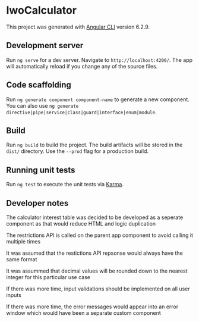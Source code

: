 # IwoCalculator

This project was generated with [Angular CLI](https://github.com/angular/angular-cli) version 6.2.9.

## Development server

Run `ng serve` for a dev server. Navigate to `http://localhost:4200/`. The app will automatically reload if you change any of the source files.

## Code scaffolding

Run `ng generate component component-name` to generate a new component. You can also use `ng generate directive|pipe|service|class|guard|interface|enum|module`.

## Build

Run `ng build` to build the project. The build artifacts will be stored in the `dist/` directory. Use the `--prod` flag for a production build.

## Running unit tests

Run `ng test` to execute the unit tests via [Karma](https://karma-runner.github.io).

## Developer notes

The calculator interest table was decided to be developed as a seperate component as that would reduce HTML and logic duplication

The restrictions API is called on the parent app component to avoid calling it multiple times

It was assumed that the restictions API repsonse would always have the same format

It was assummed that decimal values will be rounded down to the nearest integer for this particular use case

If there was more time, input validations should be implemented on all user inputs

If there was more time, the error messages would appear into an error window which would have been a separate custom component




